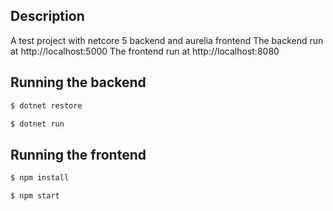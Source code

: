 
## Description

A test project with netcore 5 backend and aurelia frontend
The backend run at http://localhost:5000
The frontend run at http://localhost:8080

## Running the backend

```bash
$ dotnet restore

$ dotnet run

```

## Running the frontend

```bash
$ npm install

$ npm start
```
